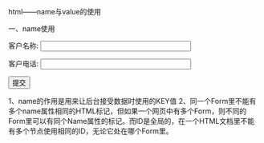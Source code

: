 html——name与value的使用

一、name使用
<form action="Handler2.ashx" method="post" enctype="application/x-www-form-urlencoded">
<p>客户名称: <input type="text" name="CustomerName" style="width: 300px" /></p>
<p>客户电话: <input type="text" name="CustomerTel" style="width: 300px" /></p>
<p><input type="submit" value="提交" /></p>
</form>
1、name的作用是用来让后台接受数据时使用的KEY值
2、同一个Form里不能有多个name属性相同的HTML标记，但如果一个网页中有多个Form，则不同的Form里可以有同个Name属性的标记。而ID是全局的，在一个HTML文档里不能有多个节点使用相同的ID，无论它处在哪个Form里。